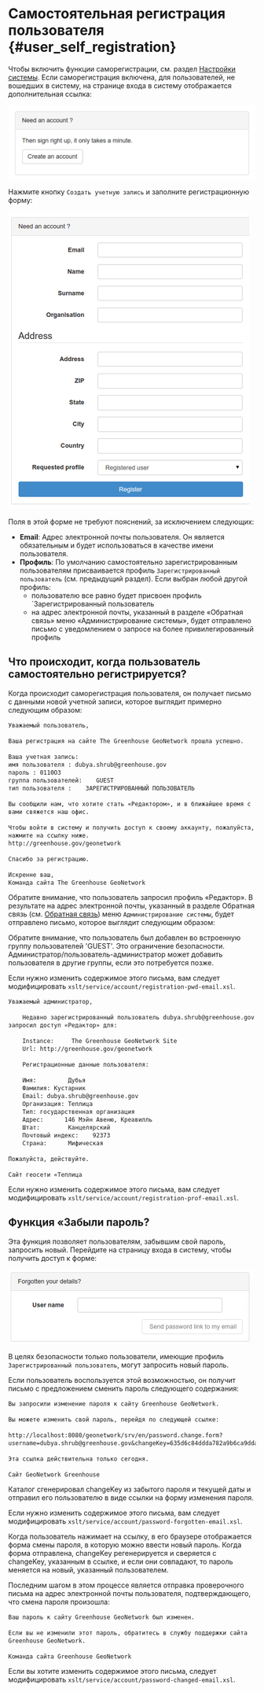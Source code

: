 # Самостоятельная регистрация пользователя {#user_self_registration}

Чтобы включить функции саморегистрации, см. раздел [Настройки системы](../configuring-the-catalog/system-configuration.md). 
Если саморегистрация включена, для пользователей, не вошедших в систему, на странице входа в систему отображается дополнительная ссылка:

![](img/selfregistration-start.png)

Нажмите кнопку `Создать учетную запись` и заполните регистрационную форму:

![](img/selfregistration-form.png)


Поля в этой форме не требуют пояснений, за исключением следующих:

- **Email**: Адрес электронной почты пользователя. Он является обязательным и будет использоваться в качестве имени пользователя.
- **Профиль**: По умолчанию самостоятельно зарегистрированным пользователям присваивается профиль `Зарегистрированный пользователь` (см. предыдущий раздел). 
  Если выбран любой другой профиль:
    - пользователю все равно будет присвоен профиль `Зарегистрированный пользователь
    - на адрес электронной почты, указанный в разделе «Обратная связь» меню «Администрирование системы», 
      будет отправлено письмо с уведомлением о запросе на более привилегированный профиль
  
## Что происходит, когда пользователь самостоятельно регистрируется?

Когда происходит саморегистрация пользователя, он получает письмо с данными новой учетной записи, которое выглядит примерно следующим образом:

    Уважаемый пользователь,

    Ваша регистрация на сайте The Greenhouse GeoNetwork прошла успешно.

    Ваша учетная запись:
    имя пользователя : dubya.shrub@greenhouse.gov
    пароль : 0110O3
    группа пользователей:    GUEST
    тип пользователя :    ЗАРЕГИСТРИРОВАННЫЙ ПОЛЬЗОВАТЕЛЬ

    Вы сообщили нам, что хотите стать «Редактором», и в ближайшее время с вами свяжется наш офис.

    Чтобы войти в систему и получить доступ к своему аккаунту, пожалуйста, нажмите на ссылку ниже.
    http://greenhouse.gov/geonetwork

    Спасибо за регистрацию.

    Искренне ваш,
    Команда сайта The Greenhouse GeoNetwork

Обратите внимание, что пользователь запросил профиль «Редактор». В результате на адрес электронной почты, 
указанный в разделе Обратная связь (см. [Обратная связь](../configuring-the-catalog/system-configuration.md#system-config-feedback)) 
меню `Администрирование системы`, будет отправлено письмо, которое выглядит следующим образом:

Обратите внимание, что пользователь был добавлен во встроенную группу пользователей 'GUEST'. 
Это ограничение безопасности. Администратор/пользователь-администратор может добавить пользователя в другие группы, если это потребуется позже.

Если нужно изменить содержимое этого письма, вам следует модифицировать `xslt/service/account/registration-pwd-email.xsl`.

    Уважаемый администратор,

        Недавно зарегистрированный пользователь dubya.shrub@greenhouse.gov запросил доступ «Редактор» для:

        Instance:     The Greenhouse GeoNetwork Site
        Url: http://greenhouse.gov/geonetwork

        Регистрационные данные пользователя:

        Имя:         Дубья
        Фамилия: Кустарник
        Email: dubya.shrub@greenhouse.gov
        Организация: Теплица
        Тип: государственная организация
        Адрес:      146 Мэйн Авеню, Креавилль
        Штат:        Канцелярский
        Почтовый индекс:    92373
        Страна:      Мифическая

    Пожалуйста, действуйте.

    Сайт геосети «Теплица

Если нужно изменить содержимое этого письма, вам следует модифицировать `xslt/service/account/registration-prof-email.xsl`.


## Функция «Забыли пароль?

Эта функция позволяет пользователям, забывшим свой пароль, запросить новый. Перейдите на страницу входа в систему, чтобы получить доступ к форме:

![](img/password-forgot.png)

В целях безопасности только пользователи, имеющие профиль `Зарегистрированный пользователь`, могут запросить новый пароль.

Если пользователь воспользуется этой возможностью, он получит письмо с предложением сменить пароль следующего содержания:

    Вы запросили изменение пароля к сайту Greenhouse GeoNetwork.

    Вы можете изменить свой пароль, перейдя по следующей ссылке:

    http://localhost:8080/geonetwork/srv/en/password.change.form?username=dubya.shrub@greenhouse.gov&changeKey=635d6c84ddda782a9b6ca9dda0f568b011bb7733

    Эта ссылка действительна только сегодня.

    Сайт GeoNetwork Greenhouse



Каталог сгенерировал changeKey из забытого пароля и текущей даты и отправил его пользователю в виде ссылки на форму изменения пароля.

Если нужно изменить содержимое этого письма, вам следует модифицировать `xslt/service/account/password-forgotten-email.xsl`.

Когда пользователь нажимает на ссылку, в его браузере отображается форма смены пароля, в которую можно ввести новый пароль. 
Когда форма отправлена, changeKey регенерируется и сверяется с changeKey, указанным в ссылке, и если они совпадают, 
то пароль меняется на новый, указанный пользователем.

Последним шагом в этом процессе является отправка проверочного письма на адрес электронной почты пользователя, подтверждающего, что смена пароля произошла:

    Ваш пароль к сайту Greenhouse GeoNetwork был изменен.

    Если вы не изменили этот пароль, обратитесь в службу поддержки сайта Greenhouse GeoNetwork.

    Команда сайта Greenhouse GeoNetwork

Если вы хотите изменить содержимое этого письма, следует модифицировать `xslt/service/account/password-changed-email.xsl`.
